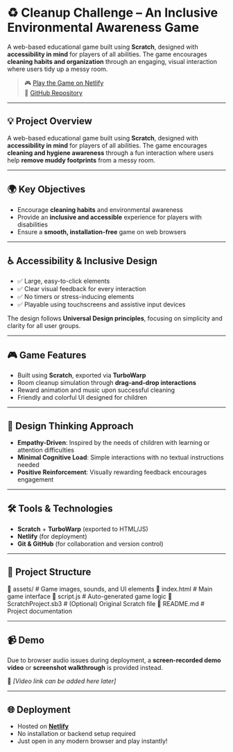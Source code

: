 # ♻️ Cleanup Challenge – An Inclusive Environmental Awareness Game

A web-based educational game built using **Scratch**, designed with **accessibility in mind** for players of all abilities. The game encourages **cleaning habits and organization** through an engaging, visual interaction where users tidy up a messy room.

> 🎮 [Play the Game on Netlify](https://illustrious-stardust-586267.netlify.app/)  
> 📁 [GitHub Repository](https://github.com/g-bs/CleanupChallenge)

---

## 💡 Project Overview

A web-based educational game built using **Scratch**, designed with **accessibility in mind** for players of all abilities. The game encourages **cleaning and hygiene awareness** through a fun interaction where users help **remove muddy footprints** from a messy room.

---

## 🌍 Key Objectives

- Encourage **cleaning habits** and environmental awareness  
- Provide an **inclusive and accessible** experience for players with disabilities  
- Ensure a **smooth, installation-free** game on web browsers  

---

## ♿ Accessibility & Inclusive Design

- ✅ Large, easy-to-click elements  
- ✅ Clear visual feedback for every interaction  
- ✅ No timers or stress-inducing elements  
- ✅ Playable using touchscreens and assistive input devices  

The design follows **Universal Design principles**, focusing on simplicity and clarity for all user groups.

---

## 🎮 Game Features

- Built using **Scratch**, exported via **TurboWarp**  
- Room cleanup simulation through **drag-and-drop interactions**  
- Reward animation and music upon successful cleaning  
- Friendly and colorful UI designed for children  

---

## 🧠 Design Thinking Approach

- **Empathy-Driven**: Inspired by the needs of children with learning or attention difficulties  
- **Minimal Cognitive Load**: Simple interactions with no textual instructions needed  
- **Positive Reinforcement**: Visually rewarding feedback encourages engagement  

---

## 🛠️ Tools & Technologies

- **Scratch** + **TurboWarp** (exported to HTML/JS)  
- **Netlify** (for deployment)  
- **Git & GitHub** (for collaboration and version control)  

---

## 📁 Project Structure

📂 assets/ # Game images, sounds, and UI elements
📄 index.html # Main game interface
📄 script.js # Auto-generated game logic
📄 ScratchProject.sb3 # (Optional) Original Scratch file
📄 README.md # Project documentation



---

## 📹 Demo

Due to browser audio issues during deployment, a **screen-recorded demo video** or **screenshot walkthrough** is provided instead.

📌 _[Video link can be added here later]_

---

## 🌐 Deployment

- Hosted on **[Netlify](https://illustrious-stardust-586267.netlify.app/)**  
- No installation or backend setup required  
- Just open in any modern browser and play instantly!

